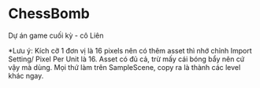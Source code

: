 # ChessBomb
 Dự án game cuối kỳ - cô Liên

 *Lưu ý: Kích cỡ 1 đơn vị là 16 pixels nên có thêm asset thì nhớ chỉnh Import Setting/ Pixel Per Unit là 16.
 Asset có đủ cả, trừ mấy cái bóng bẩy nên cứ vậy mà dùng.
 Mọi thứ làm trên SampleScene, copy ra là thành các level khác ngay. 
